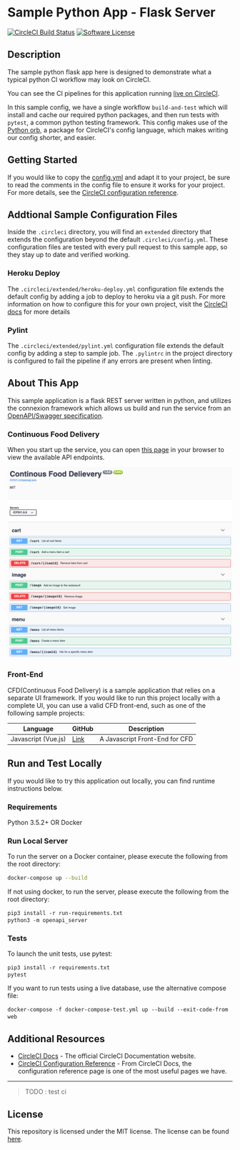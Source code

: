 # Sample Python App - Flask Server

[![CircleCI Build Status](https://circleci.com/gh/CircleCI-Public/sample-python-cfd.svg?style=shield)](https://circleci.com/gh/CircleCI-Public/sample-python-cfd) [![Software License](https://img.shields.io/badge/license-MIT-blue.svg)](https://raw.githubusercontent.com/CircleCI-Public/sample-python-cfd/main/LICENSE)

## Description

The sample python flask app here is designed to demonstrate what a typical python CI workflow may look on CircleCI.

You can see the CI pipelines for this application running [live on CircleCI](https://app.circleci.com/pipelines/github/CircleCI-Public/sample-python-cfd?branch=main).

In this sample config, we have a single workflow `build-and-test` which will install and cache our required python packages, and then run tests with `pytest`, a common python testing framework. This config makes use of the [Python orb](https://circleci.com/developer/orbs/orb/circleci/python), a package for CircleCI's config language, which makes writing our config shorter, and easier.

## Getting Started

If you would like to copy the [config.yml](https://github.com/CircleCI-public/sample-python-cfd/blob/main/.circleci/config.yml) and adapt it to your project, be sure to read the comments in the config file to ensure it works for your project. For more details, see the [CircleCI configuration reference](https://circleci.com/docs/2.0/configuration-reference/).

## Addtional Sample Configuration Files

Inside the `.circleci` directory, you will find an `extended` directory that extends the configuration beyond the default `.circleci/config.yml`. These configuration files are tested with every pull request to this sample app, so they stay up to date and verified working.

### Heroku Deploy

The `.circleci/extended/heroku-deploy.yml` configuration file extends the default config by adding a job to deploy to heroku via a git push. For more information on how to configure this for your own project, visit the [CircleCI docs](https://circleci.com/docs/2.0/deployment-integrations/#a-simple-example-using-heroku) for more details

### Pylint

The `.circleci/extended/pylint.yml` configuration file extends the default config by adding a step to sample job. The `.pylintrc` in the project directory is configured to fail the pipeline if any errors are present when linting.

## About This App

This sample application is a flask REST server written in python, and utilizes the connexion framework which allows us build and run the service from an [OpenAPI/Swagger specification](https://swagger.io/specification/).

### Continuous Food Delivery

When you start up the service, you can open [this page](http://localhost:8080/CFD/1.0.0/ui/) in your browser to view the available API endpoints.

![Swagger UI Screenshot](https://raw.githubusercontent.com/CircleCI-Public/sample-python-cfd/main/.github/img/preview.png)

### Front-End

CFD(Continuous Food Delivery) is a sample application that relies on a separate UI framework. If you would like to run this project locally with a complete UI, you can use a valid CFD front-end, such as one of the following sample projects:

| Language |  GitHub | Description |
|---|---|---|
|  Javascript (Vue.js) | [Link](https://github.com/CircleCI-Public/sample-javascript-cfd)  | A Javascript Front-End for CFD |

## Run and Test Locally

If you would like to try this application out locally, you can find runtime instructions below.

### Requirements

Python 3.5.2+ OR Docker

### Run Local Server

To run the server on a Docker container, please execute the following from the root directory:

```bash
docker-compose up --build
```

If not using docker, to run the server, please execute the following from the root directory:

```
pip3 install -r run-requirements.txt
python3 -m openapi_server
```

### Tests

To launch the unit tests, use pytest:

```
pip3 install -r requirements.txt
pytest
```

If you want to run tests using a live database, use the alternative compose file:

```
docker-compose -f docker-compose-test.yml up --build --exit-code-from web
```

## Additional Resources

* [CircleCI Docs](https://circleci.com/docs/) - The official CircleCI Documentation website.
* [CircleCI Configuration Reference](https://circleci.com/docs/2.0/configuration-reference/#section=configuration) - From CircleCI Docs, the configuration reference page is one of the most useful pages we have.

---

> TODO : test ci

## License

This repository is licensed under the MIT license.
The license can be found [here](./LICENSE).

